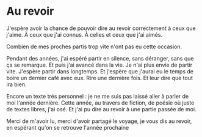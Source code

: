 # Au revoir 

J'espère avoir la chance de pouvoir dire au revoir correctement à ceux que j'aime. À ceux que j'ai connus. À celles et ceux que j'ai aimés. 

Combien de mes proches partis trop vite n'ont pas eu cette occasion. 

Pendant des années, j'ai espéré partir en silence, sans déranger, sans que ça se remarque. Et puis j'ai avancé dans la vie. Je n'ai plus envie de partir vite. J'espère partir dans longtemps. Et j'espère que j'aurai eu le temps de boire un dernier café avec eux. Rire une dernière fois. Et leur dire que tout ira bien. 

Encore un texte très personnel : je ne me suis pas laissé aller à parler de moi l'année dernière. Cette année, au travers de fiction, de poésie où juste de textes libres, j'ai osé. Et j'ai pu dire au revoir à une partie passée de moi. 

Merci de m'avoir lu, merci d'avoir partagé le voyage, je vous dis au revoir, en espérant qu'on se retrouve l'année prochaine 
